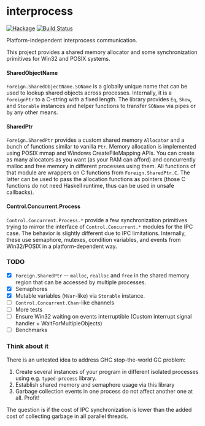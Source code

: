 # interprocess
[![Hackage](https://img.shields.io/hackage/v/interprocess.svg)](https://hackage.haskell.org/package/interprocess)
[![Build Status](https://app.travis-ci.com/achirkin/interprocess.svg)](http://app.travis-ci.com/achirkin/interprocess)

Platform-independent interprocess communication.

This project provides a shared memory allocator and some synchronization primitives
for Win32 and POSIX systems.


#### SharedObjectName

`Foreign.SharedObjectName.SOName` is a globally unique name that can be used to lookup
shared objects across processes.
Internally, it is a `ForeignPtr` to a C-string with a fixed length.
The library provides `Eq`, `Show`, and `Storable` instances and helper functions
to transfer `SOName` via pipes or by any other means.

#### SharedPtr

`Foreign.SharedPtr` provides a custom shared memory `Allocator` and a bunch of functions
similar to vanilla `Ptr`.
Memory allocation is implemented using POSIX mmap and Windows CreateFileMapping APIs.
You can create as many allocators as you want (as your RAM can afford) and
concurrently malloc and free memory in different processes using them.
All functions of that module are wrappers on C functions from `Foreign.SharedPtr.C`.
The latter can be used to pass the allocation functions as pointers
(those C functions do not need Haskell runtime, thus can be used in unsafe callbacks).

#### Control.Concurrent.Process

`Control.Concurrent.Process.*` provide a few synchronization primitives trying
to mirror the interface of `Control.Concurrent.*` modules for the IPC case.
The behavior is slightly different due to IPC limitations.
Internally, these use semaphore, mutexes, condition variables, and events
from Win32/POSIX in a platform-dependent way.

### TODO

  * [x] `Foreign.SharedPtr` -- `malloc`, `realloc` and `free` in the shared memory region
        that can be accessed by multiple processes.
  * [x] Semaphores
  * [x] Mutable variables (`MVar`-like) via `Storable` instance.
  * [ ] `Control.Concurrent.Chan`-like channels
  * [ ] More tests
  * [ ] Ensure Win32 waiting on events interruptible
        (Custom interrupt signal handler + WaitForMultipleObjects)
  * [ ] Benchmarks

### Think about it

There is an untested idea to address GHC stop-the-world GC problem:

  1. Create several instances of your program in different isolated processes
     using e.g. `typed-process` library.
  2. Establish shared memory and semaphore usage via this library
  3. Garbage collection events in one process do not affect another one at all.
     Profit!

The question is if the cost of IPC synchronization is lower than the added
cost of collecting garbage in all parallel threads.
